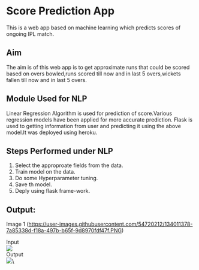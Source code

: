 # Score Prediction App 
This is a web app based on machine learning which predicts scores of ongoing IPL match.

## Aim
The aim is of this web app is to get approximate runs that could be scored based on overs bowled,runs scored till now and in last 5 overs,wickets fallen till now and in last 5 overs.
## Module Used for NLP

Linear Regression Algorithm is used for prediction of score.Various regression models have been applied for more accurate prediction.
Flask is used to getting information from user and predicting it using the above model.It was deployed using heroku.

## Steps Performed under NLP

1. Select the approproate fields from the data.
2. Train model on the data.
3. Do some Hyperparameter tuning.
4. Save th model.
5. Deply using flask frame-work.

## Output:
Image 1
(https://user-images.githubusercontent.com/54720212/134011378-7a85338d-f18a-497b-b65f-9d8970fdf47f.PNG)

Input\
![](Images/Capture2.PNG)\
Output\
![](Images/Capture3.PNG)\
